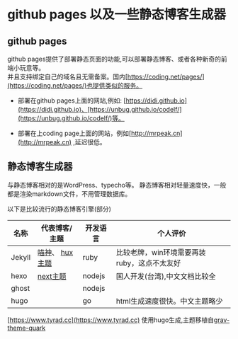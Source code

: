 
# github pages 以及一些静态博客生成器

## github pages 

github pages提供了部署静态页面的功能,可以部署静态博客、或者各种新奇的前端小玩意等。   
并且支持绑定自己的域名且无需备案。国内[https://coding.net/pages/](https://coding.net/pages/)也提供类似的服务。

- 部署在github pages上面的网站,例如: [https://didi.github.io](https://didi.github.io)、[https://unbug.github.io/codelf/](https://unbug.github.io/codelf/)等。 

- 部署在上coding page上面的网站，例如[http://mrpeak.cn](http://mrpeak.cn) ,延迟很低。

## 静态博客生成器

与静态博客相对的是WordPress、typecho等。 静态博客相对轻量速度快，一般都是渲染markdown文件，不用管理数据库。

以下是比较流行的静态博客引擎(部分)

名称|代表博客/主题| 开发语言|个人评价
---|---|---|---
Jekyll|[喵神](https://onevcat.com/)、 [hux主题](http://huangxuan.me)| ruby | 比较老牌，win环境需要再装ruby，这点不太友好
hexo| [next主题](https://theme-next.iissnan.com/getting-started.html)|nodejs| 国人开发(台湾),中文文档比较全
ghost | |nodejs| 
hugo | | go | html生成速度很快。中文主题略少

[https://www.tyrad.cc](https://www.tyrad.cc) 使用hugo生成,主题移植自[grav-theme-quark](https://github.com/getgrav/grav-theme-quark)

